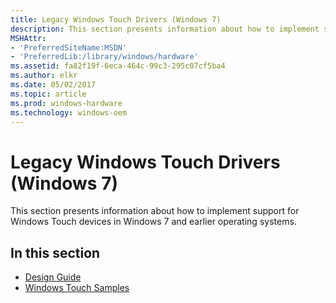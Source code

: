 ```yaml
---
title: Legacy Windows Touch Drivers (Windows 7)
description: This section presents information about how to implement support for Windows Touch devices in Windows 7 and earlier operating systems.
MSHAttr:
- 'PreferredSiteName:MSDN'
- 'PreferredLib:/library/windows/hardware'
ms.assetid: fa82f19f-6eca-464c-99c3-295c07cf5ba4
ms.author: elkr
ms.date: 05/02/2017
ms.topic: article
ms.prod: windows-hardware
ms.technology: windows-oem
---
```


# Legacy Windows Touch Drivers (Windows 7)


This section presents information about how to implement support for Windows Touch devices in Windows 7 and earlier operating systems.

## In this section


-   [Design Guide](windows-touch-design-guide.md)
-   [Windows Touch Samples](windows-touch-samples.md)

 

 






